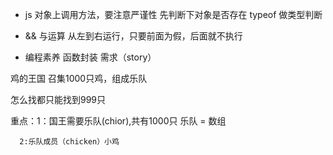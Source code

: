- js 对象上调用方法，要注意严谨性
先判断下对象是否存在
typeof 做类型判断

- && 与运算 
 从左到右运行，只要前面为假，后面就不执行

- 编程素养
  函数封装
  需求（story）

鸡的王国  召集1000只鸡，组成乐队

怎么找都只能找到999只

重点：1：国王需要乐队(chior),共有1000只
         乐队 = 数组

      2:乐队成员（chicken）小鸡
